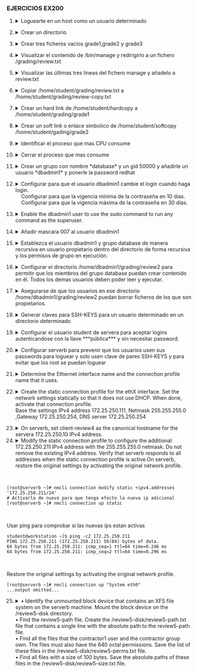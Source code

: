 ### EJERCICIOS EX200 ### 

1. <details>
   <summary> Loguearte en un host como un usuario determinado</summary>  
   <br>
  
   ```console
      [student@workstation ~]$ ssh student@serverb
   ```
</details>

2. <details>
   <summary> Crear un directorio</summary>
   <br>
  
   ```console
      [student@serverb ~]$ mkdir grading
   ```
</details>

3. <details>
   <summary> Crear tres ficheros vacios grade1,grade2 y grade3 </summary>
   <br>
  
   ```console
      [student@serverb ~]$ touch grading/grade{1,2,3}
   ```
</details>

4. <details>
   <summary> Visualizar el contenido de /bin/manage y redirigirlo a un fichero /grading/review.txt </summary>
   <br>

   ```console
      [student@serverb ~]$ head -5 bin/manage > grading/review.txt
   ```
</details>

5. <details>
   <summary> Visualizar las últimas tres lineas del fichero manage y añadelo a review.txt </summary>
   <br>

   ```console
      [student@serverb ~]$ tail -3 bin/manage >> grading/review.txt
   ```
</details>

6. <details> 
   <summary> Copiar /home/student/grading/review.txt a /home/student/grading/review-copy.txt</summary>
   <br>
  
    ```console
      [student@serverb grading]$ cp review.txt review-copy.txt</details>
    ```
</details>

7. <details>
   <summary> Crear un hard link de /home/student/hardcopy a /home/student/grading/grade1 </summary>
   <br>

   ```console
     [student@serverb ~]$ ln grading/grade1 hardcopy
     [student@serverb ~]$ ls -l grading/grade1
     -rw-r--r--. 2 student student 0 Mar 6 16:45 grading/grade1
   ```
</details>
   
8. <details>
   <summary> Crear un soft link o enlace simbolico de /home/student/softcopy /home/student/gading/grade2 </summary>
   <br>

   ```console
     [student@serverb ~]$ ln -s grading/grade2 softcopy
     [student@serverb ~]$ ls -l softcopy
     lrwxrwxrwx. 1 student student 14 Mar 6 17:58 softcopy -> grading/grade2
   ```
</details>

9. <details>
   <summary> Identificar el proceso que mas CPU consume</summary>
   <br>

   ```console
      [student@serverb ~]$ top
      [student@serverb ~]$ top -o %CPU #Se puede ordenar por Memoría %MEM
   ```
   Teclas mayusculas para ordenar en top
   
      P -> Ordenar por CPU
      T -> Ordenar tiempo de ejecución
      M -> Ordenar por Memoría 
      
</details>

10. <details>
    <summary> Cerrar el proceso que mas consume </summary>
    <br>
       Pulsar k y escribir el pid del proceso que mas consume o si aparece entre corchetes pulsar simplemente enter.
       La señal a usar por defecto aparecera entre corchetes [15 SIGTERM] si no se puede elegir la señal que queramos para enviar al proceso.<br><br>

      Para listar todas las señales ***$kill -l***<br><br>
   
      | Señal | Nombre   | Definición       |
      |-------|-----------|------------------|
      | 1     | HUP (Hangup)     | Se usa para informar la finalización del proceso de control de un terminal. Además, solicita que se reinicie el proceso (volver a cargar la configuración) sin finalización. |
      | 2     | INT (Keyboard interrupt) | Provoca la finalización del programa. Puede bloquearse o manipularse. Enviado al presionar la secuencia de teclas INTR (Ctrl+c).                        |
      | 3     | QUIT (Keyboard quit)     | Similar a SIGINT, pero añade el volcado de un proceso en la finalización. Se envía al presionar la secuencia de teclas QUIT (Ctrl+\).                   |
      | 9     | KILL (Kill, unblockable) | Provoca la finalización abrupta del programa. No se puede bloquear, ignorar ni manipular; sistemáticamente es grave.                                     |
      | 15    | TERM (Terminate)         | Provoca la finalización del programa. A diferencia de SIGKILL, puede bloquearse, ignorarse o manipularse. Permite que el programa complete operaciones esenciales y autolimpieza. |
      | 18    | CONT (Continue)          | Se envía a un proceso para que se reinicie, en caso de que esté detenido. No puede bloquearse. Aún si se manipula, reinicia siempre el proceso.         |
      | 19    | STOP (Stop, unblockable) | Suspende el proceso. No puede bloquearse o manipularse.                   |
      | 20    | TSTP (Keyboard stop)     | A diferencia de SIGSTOP, puede bloquearse, ignorarse o manipularse. Enviado al presionar una secuencia de teclas de suspensión (Ctrl+z).              |

      ***Se recomienda enviar primero SIGTERM (15), a continuación intentar con SIGINT(2) y, solo si falla en ambos casos, volver a intentar con SIGKILL (9)***
</details>

11. <details>
    <summary> Crear un grupo con nombre *database* y un gid 50000 y añadirle un usuario *dbadmin1* y ponerle la password redhat</summary>
    <br>
   
    ```console
          [root@serverb ~]# groupadd -g 50000 database
          # Crear el usuario dbadmin1 y se incluye en el grupo database
          [root@serverb ~]# useradd -G database dbadmin1
          [root@serverb ~]# passwd dbadmin1
          # Changing password for user dbadmin1.
          New password: redhat
          BAD PASSWORD: The password is shorter than 8 characters
          Retype new password: redhat
          passwd: all authentication tokens updated successfully.
    ``` 
</details>

12. <details>
    <summary>  
      Configurar para que el usuario dbadmin1 cambie el login cuando haga login.<br> 
       &nbsp;&nbsp;&nbsp;&nbsp;Configurar para que la vigencia mínima de la contraseña en 10 días.<br>
       &nbsp;&nbsp;&nbsp;&nbsp;Configurar para que la vigencia máxima de la contraseña en 30 días.<br>
    </summary>
    <br>
   
    ```console
          [root@serverb ~]# chage -d 0 dbadmin1
          [root@serverb ~]# chage -m 10 dbadmin1
          [root@serverb ~]# chage -M 30 dbadmin1
    ```
       
      Opciones de ***chage***
   
             -d, --lastday ÚLTIMO_DÍA      establece el día del último cambio de la
                                contraseña a ÚLTIMO_DÍA
             -E, --expiredate FECHA_CAD    establece la fecha de caducidad a FECHA_CAD
             -h, --help                    muestra este mensaje de ayuda y termina
             -i, --iso8601                 use YYYY-MM-DD when printing dates
             -I, --inactive INACTIVA       deshabilita la cuenta después de INACTIVA días de la fecha de caducidad
             -l, --list                    muestra la información de la edad de la cuenta
             -m, --mindays DÍAS_MIN        establece el número mínimo de días antes de cambiar la contraseña a DÍAS_MIN
             -M, --maxdays MAX_DAYS        set maximum number of days before password change to MAX_DAYS
             -R, --root CHROOT_DIR         directory to chroot into
             -W, --warndays DÍAS_AVISO     establece los días de aviso de expiración a DÍAS_AVISO
</details>

13. <details>
    <summary> Enable the dbadmin1 user to use the sudo command to run any command as the superuser. </summary>
    <summary> &nbsp;&nbsp;&nbsp;&nbsp;Use the vim /etc/sudoers.d/dbadmin1 command to create the file and add the following content: </summary>
    <br>

    ```console
    [root@serverb ~]# vim /etc/sudoers.d/dbadmin1
    dbadmin1 ALL=(ALL) ALL
    ```
</details>

14. <details>
    <summary> Añadir mascara 007 al usuario dbadmin1 </summary>
    <br>
   
    ```console
    [root@serverb ~]# su - dbadmin1
    [dbadmin1@serverb ~]$ echo "umask 007" >> .bashrc
    # Para cargar la configuación de .bashrc se usa el comando source
    [dbadmin1@serverb ~]$ source ~/.bashrc
    ```   
</details>

15. <details>
    <summary> Establezca el usuario dbadmin1 y grupo database de manera recursiva en usuario propietario dentro del directorio de forma recursiva y los permisos de grupo en ejecución. </summary>
    <br>
   
    ```console
    [dbadmin1@serverb ~]$ chown -R dbadmin1:database /home/dbadmin1/
    [dbadmin1@serverb ~]$ chmod -R g+x /home/dbadmin1
    ```  
</details>

16. <details>
    <summary> Configurar el directorio /home/dbadmin1/grading/review2 para permitir que los miembros del grupo database puedan crear contenido en él. Todos los demas usuarios deben poder leer y ejecutar. </summary>
    <br>
   
    ```console
      [dbadmin1@serverb ~]$ chmod g+s /home/dbadmin1/grading/review2
      [dbadmin1@serverb ~]$ chmod 775 /home/dbadmin1/grading/review2
    ```
</details>

17. <details>
    <summary> Asegurarse de que los usuarios en ese directorio /home/dbadmin1/grading/review2 puedan borrar ficheros de los que son propietarios. </summary>
    <br>
   
    ```console
    [dbadmin1@serverb ~]$ chmod o+t /home/dbadmin1/grading/review2
    ``` 
</details>

18. <details>
    <summary> Generar claves para SSH-KEYS para un usuario determinado en un directorio determinado </summary>

    ```console
    [student@serverb ~]$ ssh-keygen
    Generating public/private rsa key pair.
    Enter file in which to save the key (/home/student/.ssh/id_rsa): /home/student/.ssh/review3_key
    ```
</details>

19. <details>
    <summary> Configurar el usuario student de servera para aceptar logins autenticandose con la llave ***pública*** y sin necesitar password. </summary>
    <br>
       
    ```console
          [student@serverb ~]$ ssh-copy-id -i .ssh/review3_key.pub student@servera
          /usr/bin/ssh-copy-id: INFO: Source of key(s) to be installed: ".ssh/review3.pub"
          /usr/bin/ssh-copy-id: INFO: attempting to log in with the new key(s), to filter out any that are already installed
         /usr/bin/ssh-copy-id: INFO: 1 key(s) remain to be installed -- if you are prompted now it is to install the new keys
         student@servera's password: student
         Number of key(s) added: 1
         Now try logging into the machine, with:
         "ssh 'student@servera'"
         and check to make sure that only the key(s) you wanted were added.
    ```
    <br>
    Para iniciar sesión con esa clave tendremos que indicarlo con la opción -i de ssh
    <br>

    ```console
         [student@serverb ~]$ ssh -i .ssh/review3_key student@servera
         ...output omitted...
         [student@servera ~]$
    ```
</details>

20. <details>
    <summary>Configurar serverb para prevenir que los usuarios usen sus passwords para loguear y solo usen clave de pares SSH-KEYS y para evitar que los root se puedan loguear</summary>
    <br>

    ```console
    [student@serverb ~]$ vim /etc/sshd/sshd_config
    PermitRootLogin        no
    PasswordAuthentication no
    # Recargar el servicio sshd para que los cambios tengan efecto
    [student@serverb ~]$ sudo systemctl reload sshd.service
    ```
</details>

21. <details> 
    <summary> Determine the Ethernet interface name and the connection profile name that it uses.</summary>
    <br>
    
    ```console
    [root@serverb ~]# nmcli device status
    DEVICE    TYPE    STATE                CONNECTION
    eth0   ethernet connected              System eth0
    eth1   ethernet connected              System eth1
    lo     loopback connected (externally) lo
    ```
</details>

22. <details> 
    <summary> Create the static connection profile for the ethX interface. Set the network settings statically so that it does not use DHCP. When done, activate that connection profile. <br>  Base the settings IPv4 address 172.25.250.111, Netmask 255.255.255.0 ,Gateway 172.25.250.254, DNS server 172.25.250.254 </summary>
    <br>
    
    ```console
    nmcli connection add con-name static type ethernet ifname ethX ipv4.addresses '172.25.250.111/24' \
    ipv4.gateway '172.25.250.254' ipv4.dns '172.25.250.254' ipv4.method manual
    Connection 'static' (ac8620e6-b77e-499f-9931-118b8b015807) successfully added.
    # Activar la conexión creada
    [root@serverb ~]# nmcli connection up static
    ```
</details>

23. <details> 
    <summary> On serverb, set client-review4 as the canonical hostname for the servera 172.25.250.10 IPv4 address. </summary>
    <br>
   
    ```console
    hostnamectl hostname server-review4.lab4.example.com
    [root@serverb ~]# hostname
    server-review4.lab4.example.com
    ```
    
    Añadir la dirección y el nombre del host a  /etc/hosts

    ```console
    [root@serverb ~]# vim /etc/hosts
    172.25.250.10 client-review4
    ```

24. <details>
    <summary> Modify the static connection profile to configure the additional 172.25.250.211 IPv4 address with the 255.255.255.0 netmask. Do not remove the existing IPv4 address. Verify that serverb responds to all addresses when the static connection profile is active.On serverb, restore the original settings by activating the original network profile.</summary>
   <br>

   ```console
   [root@serverb ~]# nmcli connection modify static +ipv4.addresses '172.25.250.211/24'
   # Activarla de nuevo para que tenga efecto la nueva ip adicional
   [root@serverb ~]# nmcli connection up static
   ```
   <br>

   Usar ping para comprobar si las nuevas ips estan activas
   <br>
   ```console
   student@workstation ~]$ ping -c2 172.25.250.211
   PING 172.25.250.211 (172.25.250.211) 56(84) bytes of data.
   64 bytes from 172.25.250.211: icmp_seq=1 ttl=64 time=0.246 ms
   64 bytes from 172.25.250.211: icmp_seq=2 ttl=64 time=0.296 ms
   ```
   <br>
   
   Restore the original settings by activating the original network profile.
   <br>
   ```console
   [root@serverb ~]# nmcli connection up "System eth0"
   ...output omitted...
   ```
     
</details>

25. <details>
    <summary>  • Identify the unmounted block device that contains an XFS file system on the serverb machine. Mount the block device on the /review5-disk directory.<br>  • Find the review5-path file. Create the /review5-disk/review5-path.txt file that contains a single line with the absolute path to the review5-path file.<br>  • Find all the files that the contractor1 user and the contractor group own. The files must also have the 640 octal permissions. Save the list of these files in the /review5-disk/review5-perms.txt file. <br> • Find all files with a size of 100 bytes. Save the absolute paths of these files in the /review5-disk/review5-size.txt file.</summary>
    <br>
   
    ```console
    [root@serverb ~]# lsblk -fs
    [root@serverb ~]# mkdir /review5-disk
    [root@serverb ~]# mount /dev/vdb1 /review5-disk
    [root@serverb ~]# df -Th
    [root@serverb ~]# find / -iname review5-path 2>/dev/null # Al no tener permisos para acceder a todos los directorios dara error en muchos, redirigimos la salida de error a nulo para que no salgan esos mensajes de error.
    /var/tmp/review5-path
    root@serverb ~]# find / -iname review5-path 2>/dev/null 1>/review5-disk/review5-path.txt
     [root@serverb ~]# find / -user contractor1 -group contractor -perm 640 2>/dev/null
     [root@serverb ~]# cat /review5-disk/review5-perms.txt
     /usr/share/review5-perms
     [root@serverb ~]# find / -type f -size 100c 2>/dev/null 1>/review5-disk/review5-size.txt
    ```
</details>

